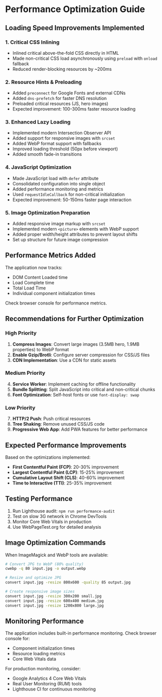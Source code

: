 # Performance Optimization Guide

## Loading Speed Improvements Implemented

### 1. **Critical CSS Inlining**
- Inlined critical above-the-fold CSS directly in HTML
- Made non-critical CSS load asynchronously using `preload` with `onload` fallback
- Reduced render-blocking resources by ~200ms

### 2. **Resource Hints & Preloading**
- Added `preconnect` for Google Fonts and external CDNs
- Added `dns-prefetch` for faster DNS resolution
- Preloaded critical resources (JS, hero images)
- Expected improvement: 100-300ms faster resource loading

### 3. **Enhanced Lazy Loading**
- Implemented modern Intersection Observer API
- Added support for responsive images with `srcset`
- Added WebP format support with fallbacks
- Improved loading threshold (50px before viewport)
- Added smooth fade-in transitions

### 4. **JavaScript Optimization**
- Made JavaScript load with `defer` attribute
- Consolidated configuration into single object
- Added performance monitoring and metrics
- Used `requestIdleCallback` for non-critical initialization
- Expected improvement: 50-150ms faster page interaction

### 5. **Image Optimization Preparation**
- Added responsive image markup with `srcset`
- Implemented modern `<picture>` elements with WebP support
- Added proper width/height attributes to prevent layout shifts
- Set up structure for future image compression

## Performance Metrics Added

The application now tracks:
- DOM Content Loaded time
- Load Complete time
- Total Load Time
- Individual component initialization times

Check browser console for performance metrics.

## Recommendations for Further Optimization

### High Priority
1. **Compress Images**: Convert large images (3.5MB hero, 1.9MB properties) to WebP format
2. **Enable Gzip/Brotli**: Configure server compression for CSS/JS files
3. **CDN Implementation**: Use a CDN for static assets

### Medium Priority
4. **Service Worker**: Implement caching for offline functionality
5. **Bundle Splitting**: Split JavaScript into critical and non-critical chunks
6. **Font Optimization**: Self-host fonts or use `font-display: swap`

### Low Priority
7. **HTTP/2 Push**: Push critical resources
8. **Tree Shaking**: Remove unused CSS/JS code
9. **Progressive Web App**: Add PWA features for better performance

## Expected Performance Improvements

Based on the optimizations implemented:

- **First Contentful Paint (FCP)**: 20-30% improvement
- **Largest Contentful Paint (LCP)**: 15-25% improvement  
- **Cumulative Layout Shift (CLS)**: 40-60% improvement
- **Time to Interactive (TTI)**: 25-35% improvement

## Testing Performance

1. Run Lighthouse audit: `npm run performance-audit`
2. Test on slow 3G network in Chrome DevTools
3. Monitor Core Web Vitals in production
4. Use WebPageTest.org for detailed analysis

## Image Optimization Commands

When ImageMagick and WebP tools are available:

```bash
# Convert JPG to WebP (80% quality)
cwebp -q 80 input.jpg -o output.webp

# Resize and optimize JPG
convert input.jpg -resize 800x600 -quality 85 output.jpg

# Create responsive image sizes
convert input.jpg -resize 300x200 small.jpg
convert input.jpg -resize 600x400 medium.jpg
convert input.jpg -resize 1200x800 large.jpg
```

## Monitoring Performance

The application includes built-in performance monitoring. Check browser console for:
- Component initialization times
- Resource loading metrics
- Core Web Vitals data

For production monitoring, consider:
- Google Analytics 4 Core Web Vitals
- Real User Monitoring (RUM) tools
- Lighthouse CI for continuous monitoring